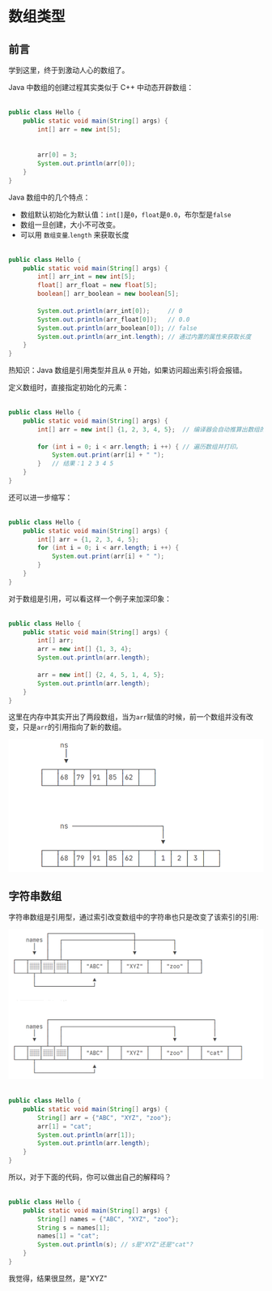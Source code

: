 # 数组类型

## 前言

学到这里，终于到激动人心的数组了。

Java 中数组的创建过程其实类似于 C++ 中动态开辟数组：

```java

public class Hello {
	public static void main(String[] args) {
        int[] arr = new int[5];
        
        
        arr[0] = 3;
        System.out.println(arr[0]);
	}
}	
```

Java 数组中的几个特点：

- 数组默认初始化为默认值：`int[]`是`0`，`float`是`0.0`，布尔型是`false`
- 数组一旦创建，大小不可改变。
- 可以用 `数组变量`.`length` 来获取长度

```java

public class Hello {
	public static void main(String[] args) {
        int[] arr_int = new int[5];
        float[] arr_float = new float[5];
        boolean[] arr_boolean = new boolean[5];
        
        System.out.println(arr_int[0]);		// 0
        System.out.println(arr_float[0]);	// 0.0
        System.out.println(arr_boolean[0]);	// false
        System.out.println(arr_int.length);	// 通过内置的属性来获取长度
	}
}	
```

热知识：Java 数组是引用类型并且从 `0` 开始，如果访问超出索引将会报错。

定义数组时，直接指定初始化的元素：

```java

public class Hello {
	public static void main(String[] args) {
        int[] arr = new int[] {1, 2, 3, 4, 5};	// 编译器会自动推算出数组的大小
        
        for (int i = 0; i < arr.length; i ++) {	// 遍历数组并打印。
        	System.out.print(arr[i] + " ");
        }	// 结果：1 2 3 4 5
	}
}	
```

还可以进一步缩写：

```java

public class Hello {
	public static void main(String[] args) {
        int[] arr = {1, 2, 3, 4, 5};
        for (int i = 0; i < arr.length; i ++) {
        	System.out.print(arr[i] + " ");
        }
	}
}	
```

对于数组是引用，可以看这样一个例子来加深印象：

```java

public class Hello {
	public static void main(String[] args) {
        int[] arr;
        arr = new int[] {1, 3, 4};
        System.out.println(arr.length);
        
        arr = new int[] {2, 4, 5, 1, 4, 5};
        System.out.println(arr.length);
	}
}	
```

这里在内存中其实开出了两段数组，当为`arr`赋值的时候，前一个数组并没有改变，只是`arr`的引用指向了新的数组。

![image-20240717212551725](https://raw.githubusercontent.com/CCCCOOH/PicturesBed/master/202407172125059.png)

## 字符串数组

字符串数组是引用型，通过索引改变数组中的字符串也只是改变了该索引的引用:

![image-20240717213217194](https://raw.githubusercontent.com/CCCCOOH/PicturesBed/master/202407172132981.png)

```java

public class Hello {
	public static void main(String[] args) {
        String[] arr = {"ABC", "XYZ", "zoo"};
        arr[1] = "cat";
        System.out.println(arr[1]);
        System.out.println(arr.length);
	}
}	
```

所以，对于下面的代码，你可以做出自己的解释吗？

```java

public class Hello {
    public static void main(String[] args) {
        String[] names = {"ABC", "XYZ", "zoo"};
        String s = names[1];
        names[1] = "cat";
        System.out.println(s); // s是"XYZ"还是"cat"?
    }
}

```

我觉得，结果很显然，是"XYZ"
